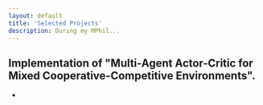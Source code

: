 ```yaml
---
layout: default
title: 'Selected Projects'
description: During my MPhil...
---
```


## Implementation of "Multi-Agent Actor-Critic for Mixed Cooperative-Competitive Environments".
-
